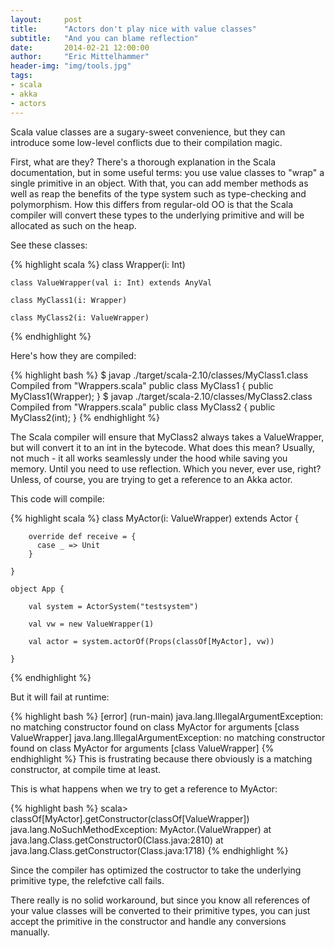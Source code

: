 ```yaml
---
layout:     post
title:      "Actors don't play nice with value classes"
subtitle:   "And you can blame reflection"
date:       2014-02-21 12:00:00
author:     "Eric Mittelhammer"
header-img: "img/tools.jpg"
tags:
- scala
- akka
- actors
---
```


Scala value classes are a sugary-sweet convenience, but they can introduce some low-level conflicts due to their compilation magic.

First, what are they? There's a thorough explanation in the Scala documentation, but in some useful terms: you use value classes to "wrap" a single primitive in an object. With that, you can add member methods as well as reap the benefits of the type system such as type-checking and polymorphism. How this differs from regular-old OO is that the Scala compiler will convert these types to the underlying primitive and will be allocated as such on the heap.

See these classes:

{% highlight scala %}
    class Wrapper(i: Int)

    class ValueWrapper(val i: Int) extends AnyVal

    class MyClass1(i: Wrapper)

    class MyClass2(i: ValueWrapper)
{% endhighlight %}

Here's how they are compiled:

{% highlight bash %}
    $ javap ./target/scala-2.10/classes/MyClass1.class
    Compiled from "Wrappers.scala"
    public class MyClass1 {
    public MyClass1(Wrapper);
    }
    $ javap ./target/scala-2.10/classes/MyClass2.class
    Compiled from "Wrappers.scala"
    public class MyClass2 {
    public MyClass2(int);
    }
{% endhighlight %}

The Scala compiler will ensure that MyClass2 always takes a ValueWrapper, but will convert it to an int in the bytecode. What does this mean? Usually, not much - it all works seamlessly under the hood while saving you memory. Until you need to use reflection. Which you never, ever use, right? Unless, of course, you are trying to get a reference to an Akka actor.

This code will compile:

{% highlight scala %}
    class MyActor(i: ValueWrapper) extends Actor {

        override def receive = {
          case _ => Unit
        }

    }

    object App {

        val system = ActorSystem("testsystem")

        val vw = new ValueWrapper(1)

        val actor = system.actorOf(Props(classOf[MyActor], vw))

    }
{% endhighlight %}

But it will fail at runtime:

{% highlight bash %}
    [error] (run-main) java.lang.IllegalArgumentException: no matching constructor found on class MyActor for arguments [class ValueWrapper]
    java.lang.IllegalArgumentException: no matching constructor found on class MyActor for arguments [class ValueWrapper]
    {% endhighlight %}
This is frustrating because there obviously is a matching constructor, at compile time at least.

This is what happens when we try to get a reference to MyActor:

{% highlight bash %}
    scala> classOf[MyActor].getConstructor(classOf[ValueWrapper])
    java.lang.NoSuchMethodException: MyActor.<init>(ValueWrapper)
    at java.lang.Class.getConstructor0(Class.java:2810)
    at java.lang.Class.getConstructor(Class.java:1718)
{% endhighlight %}

Since the compiler has optimized the costructor to take the underlying primitive type, the relefctive call fails.

There really is no solid workaround, but since you know all references of your value classes will be converted to their primitive types, you can just accept the primitive in the constructor and handle any conversions manually.

